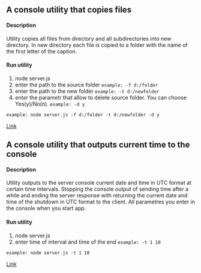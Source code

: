 A console utility that copies files
------------------------------------
#### Description
Utility copies all files from directory and all subdirectories into new directory.
In new directory each file is copied to a folder with the name of the first letter of the caption.
#### Run utility
1. node server.js
2. enter the path to the source folder `example: -f d:/folder`
3. enter the path to the new folder `example: -t d:/newfolder`
4. enter the parametr that allow to delete source folder. You can choose Yes(y)/No(n). `example: -d y`

`example: node server.js -f d:/folder -t d:/newfolder -d y`

[Link](https://github.com/ufqrf13vv/console_utilities/tree/files)

A console utility that outputs current time to the console
----------------------------------------------------------
#### Description
Utility outputs to the server console current date and time in UTC format at certain time intervals.
Stopping the console output of sending time after a while and ending the server response with returning the current date and time 
of the shutdown in UTC format to the client.
All parametres you enter in the console when you start app.
#### Run utility
1. node server.js
2. enter time of interval and time of the end `example: -t 1 10`

`example: node server.js -t 1 10`

[Link](https://github.com/ufqrf13vv/console_utilities/tree/time)